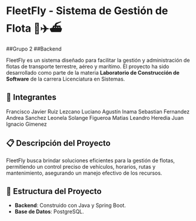 # FleetFly - Sistema de Gestión de Flota 🚛✈️⛴️

##Grupo 2
##Backend

FleetFly es un sistema diseñado para facilitar la gestión y administración de flotas de transporte terrestre, aéreo y marítimo. El proyecto ha sido desarrollado como parte de la materia **Laboratorio de Construcción de Software** de la carrera Licenciatura en Sistemas.

## 👥 Integrantes
Francisco Javier Ruiz Lezcano
Luciano Agustín Inama
Sebastian Fernandez
Andrea Sanchez
Leonela Solange Figueroa
Matias Leandro Heredia
Juan Ignacio Gimenez

## 📋 Descripción del Proyecto
FleetFly busca brindar soluciones eficientes para la gestión de flotas, permitiendo un control preciso de vehículos, horarios, rutas y mantenimiento, asegurando un manejo efectivo de los recursos.

## 📂 Estructura del Proyecto
- **Backend**: Construido con Java y Spring Boot.
- **Base de Datos**: PostgreSQL.
